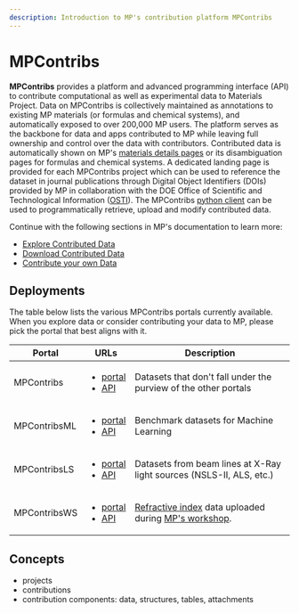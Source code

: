 ```yaml
---
description: Introduction to MP's contribution platform MPContribs
---
```


# MPContribs

**MPContribs** provides a platform and advanced programming interface (API) to contribute computational as well as experimental data to Materials Project. Data on MPContribs is collectively maintained as annotations to existing MP materials (or formulas and chemical systems), and automatically exposed to over 200,000 MP users. The platform serves as the backbone for data and apps contributed to MP while leaving full ownership and control over the data with contributors. Contributed data is automatically shown on MP's [materials details pages](https://materialsproject.org/materials/mp-22987/#contributed\_data) or its disambiguation pages for formulas and chemical systems. A dedicated landing page is provided for each MPContribs project which can be used to reference the dataset in journal publications through Digital Object Identifiers (DOIs) provided by MP in collaboration with the DOE Office of Scientific and Technological Information ([OSTI](https://www.osti.gov/)). The MPContribs [python client](https://pypi.org/project/mpcontribs-client/) can be used to programmatically retrieve, upload and modify contributed data.

Continue with the following sections in MP's documentation to learn more:&#x20;

* [Explore Contributed Data](apps/explore-contributed-data.md)
* [Download Contributed Data](downloading-data/download-contributed-data.md)
* [Contribute your own Data](uploading-data/what-is-mpcontribs.md)

## Deployments

The table below lists the various MPContribs portals currently available. When you explore data or consider contributing your data to MP, please pick the portal that best aligns with it.

| Portal       | URLs                                                                                                                                                               | Description                                                                                                                                                       |
| ------------ | ------------------------------------------------------------------------------------------------------------------------------------------------------------------ | ----------------------------------------------------------------------------------------------------------------------------------------------------------------- |
| MPContribs   | <ul><li><a href="https://contribs.materialsproject.org">portal</a></li><li><a href="https://contribs-api.materialsproject.org">API</a></li></ul>                   | Datasets that don't fall under the purview of the other portals                                                                                                   |
| MPContribsML | <ul><li><a href="https://ml.materialsproject.org">portal</a></li><li><a href="https://ml-api.materialsproject.org">API</a></li></ul>                               | Benchmark datasets for Machine Learning                                                                                                                           |
| MPContribsLS | <ul><li><a href="https://lightsources.materialsproject.org">portal</a></li><li><a href="https://lightsources-api.materialsproject.org">API</a></li></ul>           | Datasets from beam lines at X-Ray light sources (NSLS-II, ALS, etc.)                                                                                              |
| MPContribsWS | <ul><li><a href="https://workshop-contribs.materialsproject.org">portal</a></li><li><a href="https://workshop-contribs-api.materialsproject.org">API</a></li></ul> | [Refractive index](https://refractiveindex.info/) data uploaded during [MP's workshop](https://workshop.materialsproject.org/lessons/07\_mpcontribs/contribute/). |

## Concepts

* projects
* contributions
* contribution components: data, structures, tables, attachments
